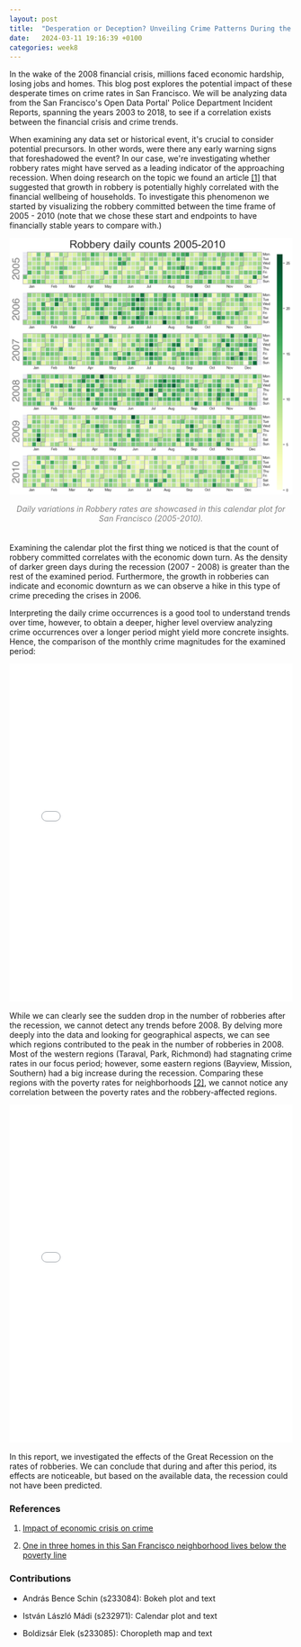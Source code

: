 ```yaml
---
layout: post
title:  "Desperation or Deception? Unveiling Crime Patterns During the 2008 Financial Crisis"
date:   2024-03-11 19:16:39 +0100
categories: week8
---
```

In the wake of the 2008 financial crisis, millions faced economic hardship, losing jobs and homes. This blog post explores the potential impact of these desperate times on crime rates in San Francisco. We will be analyzing data from the San Francisco's Open Data Portal' Police Department Incident Reports, spanning the years 2003 to 2018, to see if a correlation exists between the financial crisis and crime trends.

When examining any data set or historical event, it's crucial to consider potential precursors. In other words, were there any early warning signs that foreshadowed the event? In our case, we're investigating whether robbery rates might have served as a leading indicator of the approaching recession. When doing research on the topic we found an article [[1]](#ref) that suggested that growth in robbery is potentially highly correlated with the financial wellbeing of households. To investigate this phenomenon we started by visualizing the robbery committed between the time frame of 2005 - 2010 (note that we chose these start and endpoints to have financially stable years to compare with.) 

![Calendar plot](/content/calplot.png)

<center style = "color:#808080; font-style: italic;" width="80%">Daily variations in Robbery rates are showcased in this calendar plot for San Francisco (2005-2010).
</center>

<div style="margin:35px"></div>

Examining the calendar plot the first thing we noticed is that the count of robbery committed correlates with the economic down turn. As the density of darker green days during the recession (2007 - 2008) is greater than the rest of the examined period. Furthermore, the growth in robberies can indicate and economic downturn as we can observe a hike in this type of crime preceding the crises in 2006.

Interpreting the daily crime occurrences is a good tool to understand trends over time, however, to obtain a deeper, higher level overview analyzing crime occurrences over a longer period might yield more concrete insights. Hence, the comparison of the monthly crime magnitudes for the examined period:

<embed type="text/html" src="/content/bokeh.html" width="100%" height="600px">

While we can clearly see the sudden drop in the number of robberies after the recession, we cannot detect any trends before 2008. By delving more deeply into the data and looking for geographical aspects, we can see which regions contributed to the peak in the number of robberies in 2008. Most of the western regions (Taraval, Park, Richmond) had stagnating crime rates in our focus period; however, some eastern regions (Bayview, Mission, Southern) had a big increase during the recession. Comparing these regions with the poverty rates for neighborhoods [[2]](#ref), we cannot notice any correlation between the poverty rates and the robbery-affected regions.

<embed type="text/html" src="/content/map.html" width="100%" height="600px">

In this report, we investigated the effects of the Great Recession on the rates of robberies. We can conclude that during and after this period, its effects are noticeable, but based on the available data, the recession could not have been predicted.

### <a name="ref"></a>  References 

1. [Impact of economic crisis on crime](https://www.unodc.org/documents/data-and-analysis/statistics/crime/GIVAS_Final_Report.pdf)

2. [One in three homes in this San Francisco neighborhood lives below the poverty line](https://sfstandard.com/2022/12/08/san-francisco-neighborhood-new-census-data-maps/)

### <a name="ref"></a>  Contributions 

- András Bence Schin (s233084): Bokeh plot and text

- István László Mádi (s232971): Calendar plot and text

- Boldizsár Elek (s233085): Choropleth map and text


